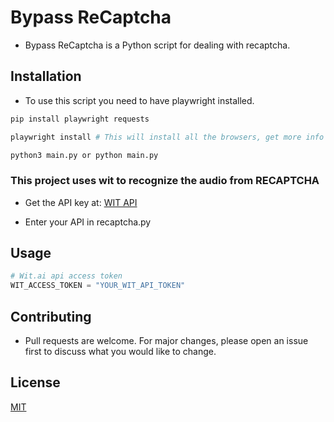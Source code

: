 # Bypass ReCaptcha

- Bypass ReCaptcha is a Python script for dealing with recaptcha.

## Installation

- To use this script you need to have playwright installed.

```bash
pip install playwright requests
```
```bash
playwright install # This will install all the browsers, get more info at https://playwright.dev/python/
```
```bash
python3 main.py or python main.py
```
### This project uses wit to recognize the audio from RECAPTCHA
- Get the API key at: [WIT API](https://wit.ai/)

- Enter your API in recaptcha.py
## Usage

```python
# Wit.ai api access token
WIT_ACCESS_TOKEN = "YOUR_WIT_API_TOKEN"
```

## Contributing
- Pull requests are welcome. For major changes, please open an issue first to discuss what you would like to change.

## License
[MIT](https://choosealicense.com/licenses/mit/)